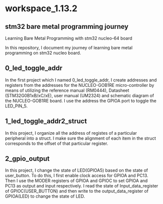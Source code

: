 # workspace_1.13.2

## stm32 bare metal programming journey
Learning Bare Metal Programming with stm32 nucleo-64 board

In this repository, I document my journey of learning bare metal programming on stm32 nucleo board. 

## 0_led_toggle_addr
In the first project which I named 0_led_toggle_addr, I create addresses and registers from the addresses for the NUCLEO-GOB1RE micro-controller by means of  utilizing the reference manual (RM0444), Datasheet (STM32G0B1xB/xC/xE), user manual (UM2324) and schematic diagram of the NUCLEO-GOB1RE board. I use the address the GPIOA port to toggle the LED_PIN_5.

## 1_led_toggle_addr2_struct
In this project, I organize all the address of registes of a particular peripheral into a struct. I make sure the alignment of each item in the struct corresponds to the offset of that particular register.

## 2_gpio_output
In this project, I change the state of LED(GPIOA5) based on the state of user_button. To do this, I first enable clock access for GPIOA and PC13. Then I use the MODER registers of  GPIOA and GPIOC to set GPIOA and PC13 as output and input respectively. I read the state of Input_data_register of GPIOC(USER_BUTTON) and then write to the output_data_register of GPIOA(LED) to change the state of LED.
